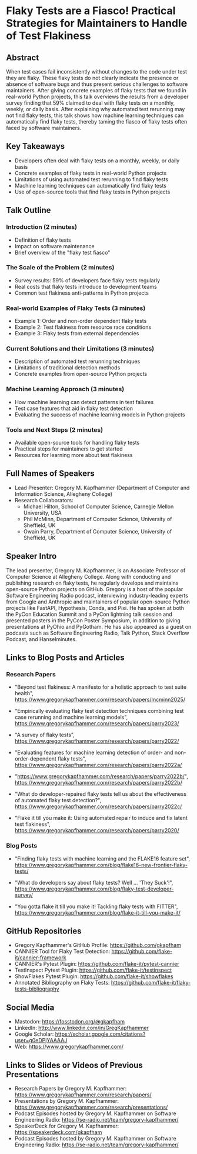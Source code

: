 # Flaky Tests are a Fiasco! Practical Strategies for Maintainers to Handle of Test Flakiness

## Abstract

When test cases fail inconsistently without changes to the code under test they
are flaky. These flaky tests do not clearly indicate the presence or absence of
software bugs and thus present serious challenges to software maintainers. After
giving concrete examples of flaky tests that we found in real-world Python
projects, this talk overviews the results from a developer survey finding that
59% claimed to deal with flaky tests on a monthly, weekly, or daily basis. After
explaining why automated test rerunning may not find flaky tests, this talk
shows how machine learning techniques can automatically find flaky tests,
thereby taming the fiasco of flaky tests often faced by software maintainers.

## Key Takeaways

- Developers often deal with flaky tests on a monthly, weekly, or daily basis
- Concrete examples of flaky tests in real-world Python projects
- Limitations of using automated test rerunning to find flaky tests
- Machine learning techniques can automatically find flaky tests
- Use of open-source tools that find flaky tests in Python projects

## Talk Outline

### Introduction (2 minutes)

- Definition of flaky tests
- Impact on software maintenance
- Brief overview of the "flaky test fiasco"

### The Scale of the Problem (2 minutes)

- Survey results: 59% of developers face flaky tests regularly
- Real costs that flaky tests introduce to development teams
- Common test flakiness anti-patterns in Python projects

### Real-world Examples of Flaky Tests (3 minutes)

- Example 1: Order and non-order dependent flaky tests
- Example 2: Test flakiness from resource race conditions
- Example 3: Flaky tests from external dependencies

### Current Solutions and their Limitations (3 minutes)

- Description of automated test rerunning techniques
- Limitations of traditional detection methods
- Concrete examples from open-source Python projects

### Machine Learning Approach (3 minutes)

- How machine learning can detect patterns in test failures
- Test case features that aid in flaky test detection
- Evaluating the success of machine learning models in Python projects

### Tools and Next Steps (2 minutes)

- Available open-source tools for handling flaky tests
- Practical steps for maintainers to get started
- Resources for learning more about test flakiness

## Full Names of Speakers

- Lead Presenter: Gregory M. Kapfhammer (Department of Computer and Information Science, Allegheny College)
- Research Collaborators:
    - Michael Hilton, School of Computer Science, Carnegie Mellon University, USA
    - Phil McMinn, Department of Computer Science, University of Sheffield, UK
    - Owain Parry, Department of Computer Science, University of Sheffield, UK

## Speaker Intro

The lead presenter, Gregory M. Kapfhammer, is an Associate Professor of Computer
Science at Allegheny College. Along with conducting and publishing research on
flaky tests, he regularly develops and maintains open-source Python projects on
GitHub. Gregory is a host of the popular Software Engineering Radio podcast,
interviewing industry-leading experts from Google and Anthropic and maintainers
of popular open-source Python projects like FastAPI, Hypothesis, Conda, and
Pixi. He has spoken at both the PyCon Education Summit and a PyCon lightning
talk session and presented posters in the PyCon Poster Symposium, in addition to
giving presentations at PyOhio and PyGotham. He has also appeared as a guest on
podcasts such as Software Engineering Radio, Talk Python, Stack Overflow
Podcast, and Hanselminutes.

## Links to Blog Posts and Articles

### Research Papers

- "Beyond test flakiness: A manifesto for a holistic approach to test suite
health", https://www.gregorykapfhammer.com/research/papers/mcminn2025/

- "Empirically evaluating flaky test detection techniques combining test case
rerunning and machine learning models",
https://www.gregorykapfhammer.com/research/papers/parry2023/

- "A survey of flaky tests",
https://www.gregorykapfhammer.com/research/papers/parry2022/

- "Evaluating features for machine learning detection of order- and
non-order-dependent flaky tests",
https://www.gregorykapfhammer.com/research/papers/parry2022a/

- "https://www.gregorykapfhammer.com/research/papers/parry2022b/",
https://www.gregorykapfhammer.com/research/papers/parry2022b/

- "What do developer-repaired flaky tests tell us about the effectiveness of
automated flaky test detection?",
https://www.gregorykapfhammer.com/research/papers/parry2022c/

- "Flake it till you make it: Using automated repair to induce and fix latent
test flakiness", https://www.gregorykapfhammer.com/research/papers/parry2020/

### Blog Posts

- "Finding flaky tests with machine learning and the FLAKE16 feature set",
https://www.gregorykapfhammer.com/blog/flake16-new-frontier-flaky-tests/

- "What do developers say about flaky tests? Well ... 'They Suck'!",
https://www.gregorykapfhammer.com/blog/flaky-test-developer-survey/

- "You gotta flake it till you make it! Tackling flaky tests with FITTER",
https://www.gregorykapfhammer.com/blog/flake-it-till-you-make-it/

## GitHub Repositories

- Gregory Kapfhammer's GitHub Profile: https://github.com/gkapfham
- CANNIER Tool for Flaky Test Detection: https://github.com/flake-it/cannier-framework 
- CANNIER's Pytest Plugin: https://github.com/flake-it/pytest-cannier
- TestInspect Pytest Plugin: https://github.com/flake-it/testinspect
- ShowFlakes Pytest Plugin: https://github.com/flake-it/showflakes
- Annotated Bibliography on Flaky Tests: https://github.com/flake-it/flaky-tests-bibliography

## Social Media

- Mastodon: https://fosstodon.org/@gkapfham
- LinkedIn: http://www.linkedin.com/in/GregKapfhammer
- Google Scholar: https://scholar.google.com/citations?user=g0eDPjYAAAAJ
- Web: https://www.gregorykapfhammer.com/

## Links to Slides or Videos of Previous Presentations

- Research Papers by Gregory M. Kapfhammer: https://www.gregorykapfhammer.com/research/papers/
- Presentations by Gregory M. Kapfhammer: https://www.gregorykapfhammer.com/research/presentations/
- Podcast Episodes hosted by Gregory M. Kapfhammer on Software Engineering Radio: https://se-radio.net/team/gregory-kapfhammer/
- SpeakerDeck for Gregory M. Kapfhammer: https://speakerdeck.com/gkapfham
- Podcast Episodes hosted by Gregory M. Kapfhammer on Software Engineering Radio: https://se-radio.net/team/gregory-kapfhammer/
